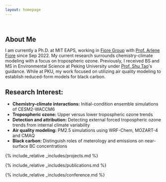 ```yaml
---
layout: homepage
---
```


<h1 id="about-me"></h1>

<h2 style="margin: 60px 0px 10px;">About Me</h2>

I am currently a Ph.D. at MIT EAPS, working in [Fiore Group](https://www.teampaccc.mit.edu) with [Prof. Arlene Fiore](https://eapsweb.mit.edu/people/amfiore) since Sep 2022. My current research surrounds chemistry-climate modeling with a focus on tropospheric ozone. Previously, I received BS and MS in Environmental Science at Peking University under [Prof. Shu Tao](https://www.ues.pku.edu.cn/jszy/ts/tsgrjl/index.htm)'s guidance. While at PKU, my work focused on utilizing air quality modeling to establish reduced-form models for black carbon.

## Research Interest:
- **Chemistry-climate interactions:** Initial-condition ensemble simulations of CESM2-WACCM6
- **Tropospheric ozone:** Upper versus lower tropospheric ozone trends
- **Detection and attribution:** Detecting external forced tropospheric ozone trends from internal climate variability
- **Air quality modeling:** PM2.5 simulations using WRF-Chem, MOZART-4 and CMAQ
- **Black carbon:** Distinguish roles of meterology and emissions on near-surface BC concentrations

{% include_relative _includes/projects.md %}

{% include_relative _includes/publications.md %}

{% include_relative _includes/conference.md %}
